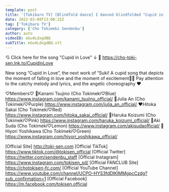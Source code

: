 ```yaml
---
template: post
title: '[Tokibaro TV] [Blindfold dance] I danced blindfolded "Cupid in Love" / epi. 165'
date: 2022-03-09T13:00:15Z
tag: ['Tokibaro TV']
category: ['Cho Tokimeki Sendenbu']
author: auto 
videoID: eGu4LdxgdBQ
subTitle: eGu4LdxgdBQ.vtt
---
```

💘 Click here for the song "Cupid in Love" ↓
🎵 https://cho-toki-sen.lnk.to/CupidinLove

New song “Cupid in Love”, the next work of “Suki!
A cupid song that depicts the moment of falling in love and the moment of excitement👼💘
Pay attention to the catchy melody and lyrics, and the angelic choreography ♥

♡Members♡
💙Kanami Tsujino (Cho Tokimeki♡Blue) https://www.instagram.com/kanami_tsujino_official/
💜Julia An (Cho Tokimeki♡Purple) https://www.instagram.com/julia_an_official/
❤️Hitoka Sakai (Cho Tokimeki♡Red) https://www.instagram.com/hitoka_sakai_official/
💖Haruka Koizumi (Cho Tokimeki♡Pink) https://www.instagram.com/haruka_koizumi_official/
💛Aki Suda (Cho Tokimeki♡Lemon) https://www.instagram.com/akisudaofficial/
💚Hiyori Yoshikawa (Cho Tokimeki♡Green) https://www.instagram.com/hiyori_yoshikawa_official/

[Official Site] http://toki-sen.com
[Official TikTok] https://www.tiktok.com/@tokisen_official
[Official Twitter] https://twitter.com/sendenbu_staff
[Official Instagram] https://www.instagram.com/tokisen_sd/
[Official FANCLUB Site] https://chotokisen-fc.com/
[Official YouTube Channel] https://www.youtube.com/channel/UCPO-HYS3fdDIKlMMgpcCzdg?sub_confirmation=1
[Official Facebook] https://m.facebook.com/tokisen.official